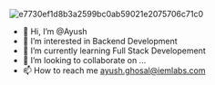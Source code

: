 
![e7730ef1d8b3a2599bc0ab59021e2075706c71c0](https://github.com/AyushIEMA/AyushIEMA/assets/156051363/3b589727-051e-4a0b-b35a-7deb576dea2c)


- 👋 Hi, I’m @Ayush
- 👀 I’m interested in Backend Development 
- 🌱 I’m currently learning Full Stack Developement
- 💞️ I’m looking to collaborate on ...
- 📫 How to reach me ayush.ghosal@iemlabs.com

<!---
AyushIEMA/AyushIEMA is a ✨ special ✨ repository because its `README.md` (this file) appears on your GitHub profile.
You can click the Preview link to take a look at your changes.
--->
